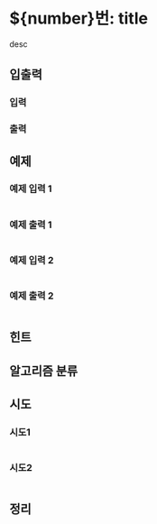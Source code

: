 # ${number}번: title

desc

## 입출력

### 입력


### 출력


## 예제

### 예제 입력 1

```text

```

### 예제 출력 1

```text

```

### 예제 입력 2

```text

```

### 예제 출력 2

```text

```

## 힌트


## 알고리즘 분류


## 시도

### 시도1

```python

```

### 시도2

```python

```

## 정리

